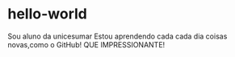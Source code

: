 # hello-world
Sou aluno da unicesumar
Estou aprendendo cada cada dia coisas novas,como o GitHub! QUE IMPRESSIONANTE!
